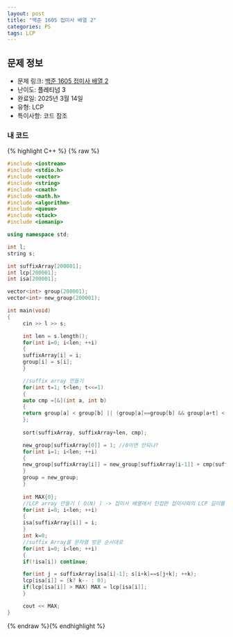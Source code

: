 ```yaml
---
layout: post
title: "백준 1605 접미사 배열 2"
categories: PS
tags: LCP
---
```


## 문제 정보
- 문제 링크: [백준 1605 접미사 배열 2](https://www.acmicpc.net/problem/1605)
- 난이도: <span style="color:#000000">플레티넘 3</span>
- 완료일: 2025년 3월 14일
- 유형: LCP
- 특이사항: 코드 참조

### 내 코드

{% highlight C++ %} {% raw %}
```C++
#include <iostream>
#include <stdio.h>
#include <vector>
#include <string>
#include <cmath>
#include <math.h>
#include <algorithm>
#include <queue>
#include <stack>
#include <iomanip>

using namespace std;

int l;
string s;

int suffixArray[200001];
int lcp[200001];
int isa[200001];

vector<int> group(200001);
vector<int> new_group(200001);

int main(void)
{   
	 cin >> l >> s;

	 int len = s.length();
	 for(int i=0; i<len; ++i)
	 {
	 suffixArray[i] = i;
	 group[i] = s[i];
	 }

	 //suffix array 만들기
	 for(int t=1; t<len; t<<=1)
	 {
	 auto cmp =[&](int a, int b)
	 {
	 return group[a] < group[b] || (group[a]==group[b] && group[a+t] < group[b+t]);
	 };
	 
	 sort(suffixArray, suffixArray+len, cmp);

	 new_group[suffixArray[0]] = 1; //0이면 안되나?
	 for(int i=1; i<len; ++i)
	 {
	 new_group[suffixArray[i]] = new_group[suffixArray[i-1]] + cmp(suffixArray[i-1], suffixArray[i]);
	 }
	 group = new_group;
	 }
	 
	 int MAX{0};
	 //LCP array 만들기 ( O(N) ) -> 접미사 배열에서 인접한 접미사와의 LCP 길이를 저장해둔 배열
	 for(int i=0; i<len; ++i)
	 {
	 isa[suffixArray[i]] = i;
	 }
	 int k=0;
	 //suffix Array를 문자열 방문 순서대로
	 for(int i=0; i<len; ++i)
	 {
	 if(!isa[i]) continue;

	 for(int j = suffixArray[isa[i]-1]; s[i+k]==s[j+k]; ++k);
	 lcp[isa[i]] = (k? k-- : 0);
	 if(lcp[isa[i]] > MAX) MAX = lcp[isa[i]];
	 }

	 cout << MAX;
}

```
{% endraw %}{% endhighlight %}
